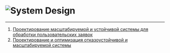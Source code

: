 # ![System Design](https://otus.ru/lessons/system-design/)

---

1. [Проектирование масштабируемой и устойчивой системы для обработки пользовательских заявок](./homeworks/hw1/readme.md)
1. [Проектирование и оптимизация отказоустойчивой и масштабируемой системы](./homeworks/hw2/readme.md)